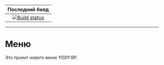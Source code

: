 |Последний билд|
|:-:|
|[![Build status](https://ci.appveyor.com/api/projects/status/a9sybo9yvn3sxyqk?svg=true)](https://ci.appveyor.com/project/h0kkaido/yddyrp-menu)|

--------

# Меню
Это проект нового меню YDDY:RP.
